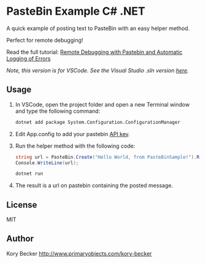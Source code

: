 PasteBin Example C# .NET
========================

A quick example of posting text to PasteBin with an easy helper method.

Perfect for remote debugging!

Read the full tutorial: [Remote Debugging with Pastebin and Automatic Logging of Errors](https://www.primaryobjects.com/2011/09/12/remote-debugging-with-pastebin-and-automatic-logging-of-errors/)

*Note, this version is for VSCode. See the Visual Studio .sln version [here](https://github.com/primaryobjects/PasteBin-Auto-Post).*

## Usage

1. In VSCode, open the project folder and open a new Terminal window and type the following command:

    ```bash
    dotnet add package System.Configuration.ConfigurationManager
    ```

2. Edit App.config to add your pastebin [API key](https://pastebin.com/doc_api#1).

3. Run the helper method with the following code:

    ```cs
    string url = PasteBin.Create("Hello World, from PasteBinSample!").Result;
    Console.WriteLine(url);
    ```

    ```bash
    dotnet run
    ```

4. The result is a url on pastebin containing the posted message.

## License

MIT

## Author

Kory Becker http://www.primaryobjects.com/kory-becker
